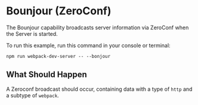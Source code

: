 # Bounjour (ZeroConf)

The Bounjour capability broadcasts server information via ZeroConf when the Server
is started.

To run this example, run this command in your console or terminal:

```console
npm run webpack-dev-server -- --bonjour
```

## What Should Happen

A Zeroconf broadcast should occur, containing data with a type of `http` and a
subtype of `webpack`.
